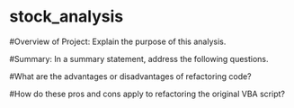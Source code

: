# stock_analysis
#Overview of Project: Explain the purpose of this analysis.


#Summary: In a summary statement, address the following questions.

#What are the advantages or disadvantages of refactoring code?

#How do these pros and cons apply to refactoring the original VBA script?
